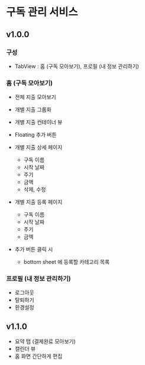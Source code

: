 # 구독 관리 서비스 

## v1.0.0

### 구성
- TabView : 홈 (구독 모아보기), 프로필 (내 정보 관리하기)

### 홈 (구독 모아보기)

- 전체 지출 모아보기
- 개별 지출 그룹화
- 개별 지출 컨테이너 뷰
- Floating 추가 버튼

- 개별 지출 상세 페이지
	- 구독 이름
	- 시작 날짜
	- 주기
	- 금액
	- 삭제, 수정

- 개별 지출 등록 페이지
	- 구독 이름
	- 시작 날짜
	- 주기
	- 금액

- 추가 버튼 클릭 시
	- bottom sheet 에 등록할 카테고리 목록

### 프로필 (내 정보 관리하기)

- 로그아웃
- 탈퇴하기
- 환경설정

## v1.1.0

- 요약 탭 (결제완료 모아보기)
- 캘린더 뷰
- 홈 화면 간단하게 편집
